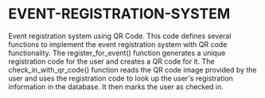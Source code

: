 # EVENT-REGISTRATION-SYSTEM
Event registration system using QR Code.
This code defines several functions to implement the event registration system with QR code functionality. The register_for_event() function generates a unique registration code for the user and creates a QR code for it. The check_in_with_qr_code() function reads the QR code image provided by the user and uses the registration code to look up the user's registration information in the database. It then marks the user as checked in.
